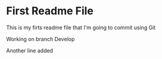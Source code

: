 # First Readme File

This is my firts readme file that I'm going to commit using Git

Working on branch Develop

Another line added